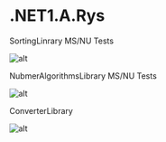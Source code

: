 # .NET1.A.Rys

SortingLinrary MS/NU Tests

![alt](https://i.imgur.com/VDAnCdH.png)

NubmerAlgorithmsLibrary MS/NU Tests

![alt](https://i.imgur.com/GZaB8Hx.png)

ConverterLibrary

![alt](https://i.imgur.com/CSCdg5u.png)
